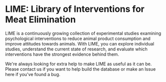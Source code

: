 # LIME: Library of Interventions for Meat Elimination

LIME is a continuously growing collection of experimental studies examining psychological interventions to reduce animal product consumption and improve attitudes towards animals. With LIME, you can explore individual studies, understand the current state of research, and evaluate which interventions have the strongest evidence behind them.

We're always looking for extra help to make LIME as useful as it can be. Please contact us if you want to help build the database or make an Issue here if you've found a bug.